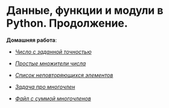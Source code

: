 # Данные, функции и модули в Python. Продолжение.

**Домашняя работа**:


* [*Число с заданной точностью*]()

* [*Простые множители числа*]()

* [*Список неповторяющихся элементов*]()

* [*Задача про многочлен*]()

* [*Файл с суммой многочленов*]()




